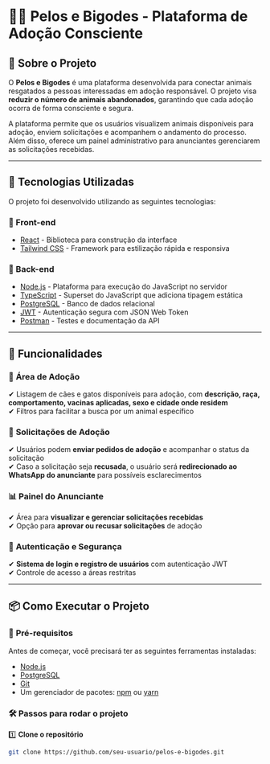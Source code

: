 # 🐶🐱 Pelos e Bigodes - Plataforma de Adoção Consciente

## 📌 Sobre o Projeto  
O **Pelos e Bigodes** é uma plataforma desenvolvida para conectar animais resgatados a pessoas interessadas em adoção responsável. O projeto visa **reduzir o número de animais abandonados**, garantindo que cada adoção ocorra de forma consciente e segura.

A plataforma permite que os usuários visualizem animais disponíveis para adoção, enviem solicitações e acompanhem o andamento do processo. Além disso, oferece um painel administrativo para anunciantes gerenciarem as solicitações recebidas.

---

## 🚀 Tecnologias Utilizadas  
O projeto foi desenvolvido utilizando as seguintes tecnologias:

### **🔹 Front-end**
- [React](https://react.dev/) - Biblioteca para construção da interface
- [Tailwind CSS](https://tailwindcss.com/) - Framework para estilização rápida e responsiva

### **🔹 Back-end**
- [Node.js](https://nodejs.org/) - Plataforma para execução do JavaScript no servidor
- [TypeScript](https://www.typescriptlang.org/) - Superset do JavaScript que adiciona tipagem estática
- [PostgreSQL](https://www.postgresql.org/) - Banco de dados relacional
- [JWT](https://jwt.io/) - Autenticação segura com JSON Web Token
- [Postman](https://www.postman.com/) - Testes e documentação da API

---

## 📌 Funcionalidades  

### 🐾 **Área de Adoção**  
✔ Listagem de cães e gatos disponíveis para adoção, com **descrição, raça, comportamento, vacinas aplicadas, sexo e cidade onde residem**  
✔ Filtros para facilitar a busca por um animal específico  

### 📩 **Solicitações de Adoção**  
✔ Usuários podem **enviar pedidos de adoção** e acompanhar o status da solicitação  
✔ Caso a solicitação seja **recusada**, o usuário será **redirecionado ao WhatsApp do anunciante** para possíveis esclarecimentos  

### 📊 **Painel do Anunciante**  
✔ Área para **visualizar e gerenciar solicitações recebidas**  
✔ Opção para **aprovar ou recusar solicitações** de adoção  

### 🔐 **Autenticação e Segurança**  
✔ **Sistema de login e registro de usuários** com autenticação JWT  
✔ Controle de acesso a áreas restritas  

---

## 📦 Como Executar o Projeto  

### 🔧 **Pré-requisitos**  
Antes de começar, você precisará ter as seguintes ferramentas instaladas:  
- [Node.js](https://nodejs.org/)  
- [PostgreSQL](https://www.postgresql.org/)  
- [Git](https://git-scm.com/)  
- Um gerenciador de pacotes: [npm](https://www.npmjs.com/) ou [yarn](https://yarnpkg.com/)  

### 🛠️ **Passos para rodar o projeto**  

1️⃣ **Clone o repositório**  
```bash
git clone https://github.com/seu-usuario/pelos-e-bigodes.git
